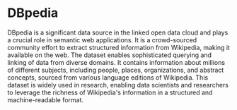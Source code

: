 # DBpedia

DBpedia is a significant data source in the linked open data cloud and plays a crucial role in semantic web applications. It is a crowd-sourced community effort to extract structured information from Wikipedia, making it available on the web. The dataset enables sophisticated querying and linking of data from diverse domains. It contains information about millions of different subjects, including people, places, organizations, and abstract concepts, sourced from various language editions of Wikipedia. This dataset is widely used in research, enabling data scientists and researchers to leverage the richness of Wikipedia's information in a structured and machine-readable format.
